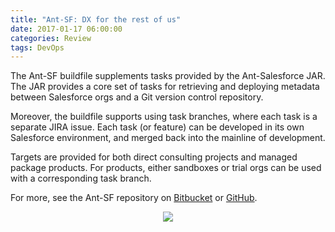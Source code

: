 ```yaml
---
title: "Ant-SF: DX for the rest of us"
date: 2017-01-17 06:00:00
categories: Review
tags: DevOps
---
```


The Ant-SF buildfile supplements tasks provided by the Ant-Salesforce JAR. The JAR provides a core set of tasks for retrieving and deploying metadata between Salesforce orgs and a Git version control repository.

Moreover, the buildfile supports using task branches, where each task is a separate JIRA issue. Each task (or feature) can be developed in its own Salesforce environment, and merged back into the mainline of development.

Targets are provided for both direct consulting projects and managed package products. For products, either sandboxes or trial orgs can be used with a corresponding task branch.

For more, see the Ant-SF repository on [Bitbucket](https://bitbucket.org/dreamops/ant-sf) or [GitHub](https://github.com/DreamOps/ant-sf).
<div align="center"><img src="https://upload.wikimedia.org/wikipedia/commons/thumb/2/2f/Apache-Ant-logo.svg/200px-Apache-Ant-logo.svg.png"/></div>
